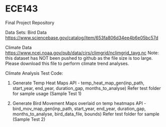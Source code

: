 # ECE143
Final Project Repository

Data Sets:
Bird Data
https://www.sciencebase.gov/catalog/item/653fa806d34ee4b6e05bc57d

Climate Data
https://www.ncei.noaa.gov/pub/data/cirs/climgrid/nclimgrid_tavg.nc
Note: this dataset has NOT been pushed to github as the file size is too large. Please download this file to perform climate trend analyses.

Climate Analysis Test Code:
1. Generate Temp Heat Maps
    API - temp_heat_map_gen(inp_path, start_year, end_year, duration_gap, months_to_analyse)
    Refer test folder for sample usage (Sample Test 1)

2. Generate Bird Movement Maps overlaid on temp heatmaps
    API - bird_mov_map_gen(inp_path, start_year, end_year, duration_gap, months_to_analyse, bird_data_file, bounds)
    Refer test folder for sample (Sample Test 2)
